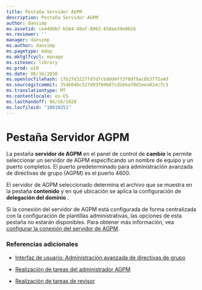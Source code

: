 ```yaml
---
title: Pestaña Servidor AGPM
description: Pestaña Servidor AGPM
author: dansimp
ms.assetid: ce4490b7-b564-49af-8962-858ee39e0016
ms.reviewer: ''
manager: dansimp
ms.author: dansimp
ms.pagetype: mdop
ms.mktglfcycl: manage
ms.sitesec: library
ms.prod: w10
ms.date: 06/16/2016
ms.openlocfilehash: 1fb27d3227fd7d7cbddd4ff3f0df9ac8b3775a4d
ms.sourcegitcommit: 354664bc527d93f80687cd2eba70d1eea024c7c3
ms.translationtype: MT
ms.contentlocale: es-ES
ms.lasthandoff: 06/26/2020
ms.locfileid: "10819251"
---
```

# Pestaña Servidor AGPM


La pestaña **servidor de AGPM** en el panel de control de **cambio** le permite seleccionar un servidor de AGPM especificando un nombre de equipo y un puerto completos. El puerto predeterminado para administración avanzada de directivas de grupo (AGPM) es el puerto 4600.

El servidor de AGPM seleccionado determina el archivo que se muestra en la pestaña **contenido** y en qué ubicación se aplica la configuración de **delegación del dominio** .

Si la conexión del servidor de AGPM está configurada de forma centralizada con la configuración de plantillas administrativas, las opciones de esta pestaña no estarán disponibles. Para obtener más información, vea [configurar la conexión del servidor de AGPM](configure-the-agpm-server-connection.md).

### Referencias adicionales

-   [Interfaz de usuario: Administración avanzada de directivas de grupo](user-interface-advanced-group-policy-management.md)

-   [Realización de tareas del administrador AGPM](performing-agpm-administrator-tasks.md)

-   [Realización de tareas de revisor](performing-reviewer-tasks.md)

 

 





